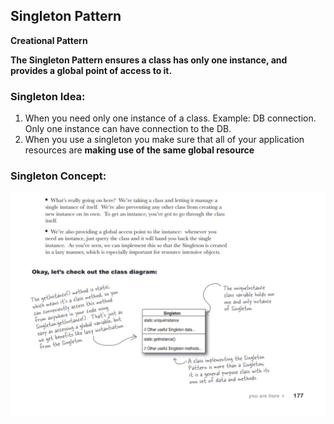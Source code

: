 ## Singleton Pattern
**Creational Pattern**

**The Singleton Pattern ensures a class has only one instance, and provides a global point of access to it.**

### Singleton Idea:
1. When you need only one instance of a class. Example: DB connection. Only one instance can have connection to the DB.
2. When you use a singleton you make sure that all of your application resources are **making use of the same global resource**

### Singleton Concept:
![alt text](https://github.com/ivanspasov99/DesignPatterns/blob/master/Patterns/V/assets/Singleton.png)
